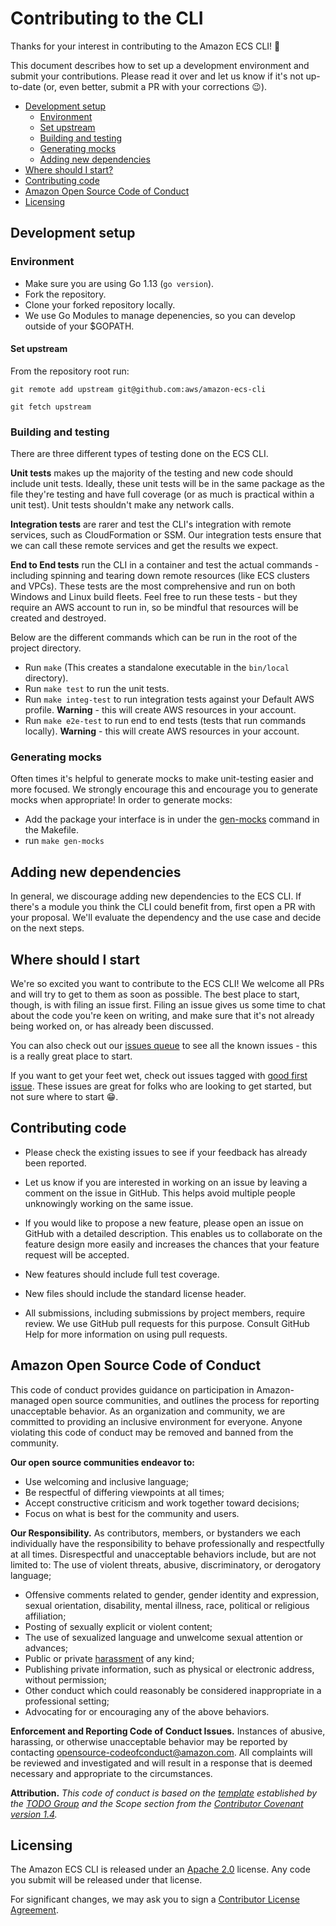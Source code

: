 # Contributing to the CLI

Thanks for your interest in contributing to the Amazon ECS CLI! 💖

This document describes how to set up a development environment and submit your contributions. Please read it over and let us know if it's not up-to-date (or, even better, submit a PR with your corrections 😉).

- [Development setup](#development-setup)
  - [Environment](#environment)
  - [Set upstream](#set-upstream)
  - [Building and testing](#building-and-testing)
  - [Generating mocks](#generating-mocks)
  - [Adding new dependencies](#adding-new-dependencies)
- [Where should I start?](#where-should-i-start)
- [Contributing code](#contributing-code)
- [Amazon Open Source Code of Conduct](#amazon-open-source-code-of-conduct)
- [Licensing](#licensing)

## Development setup

### Environment

- Make sure you are using Go 1.13 (`go version`).
- Fork the repository.
- Clone your forked repository locally.
- We use Go Modules to manage depenencies, so you can develop outside of your $GOPATH.

#### Set upstream

From the repository root run:

`git remote add upstream git@github.com:aws/amazon-ecs-cli`

`git fetch upstream`

### Building and testing

There are three different types of testing done on the ECS CLI.

**Unit tests** makes up the majority of the testing and new code should include unit tests. Ideally, these unit tests will be in the same package as the file they're testing and have full coverage (or as much is practical within a unit test). Unit tests shouldn't make any network calls.

**Integration tests** are rarer and test the CLI's integration with remote services, such as CloudFormation or SSM. Our integration tests ensure that we can call these remote services and get the results we expect.

**End to End tests** run the CLI in a container and test the actual commands - including spinning and tearing down remote resources (like ECS clusters and VPCs). These tests are the most comprehensive and run on both Windows and Linux build fleets. Feel free to run these tests - but they require an AWS account to run in, so be mindful that resources will be created and destroyed.

Below are the different commands which can be run in the root of the project directory.

* Run `make` (This creates a standalone executable in the `bin/local` directory).
* Run `make test` to run the unit tests.
* Run `make integ-test` to run integration tests against your Default AWS profile. **Warning** - this will create AWS resources in your account.
* Run `make e2e-test` to run end to end tests (tests that run commands locally). **Warning** - this will create AWS resources in your account.

### Generating mocks
Often times it's helpful to generate mocks to make unit-testing easier and more focused. We strongly encourage this and encourage you to generate mocks when appropriate! In order to generate mocks:

* Add the package your interface is in under the [gen-mocks](https://github.com/aws/amazon-ecs-cli-v2/blob/master/Makefile#L43) command in the Makefile.
* run `make gen-mocks`

## Adding new dependencies

In general, we discourage adding new dependencies to the ECS CLI. If there's a module you think the CLI could benefit from, first open a PR with your proposal. We'll evaluate the dependency and the use case and decide on the next steps.

## Where should I start

We're so excited you want to contribute to the ECS CLI! We welcome all PRs and will try to get to them as soon as possible. The best place to start, though, is with filing an issue first. Filing an issue gives us some time to chat about the code you're keen on writing, and make sure that it's not already being worked on, or has already been discussed.

You can also check out our [issues queue](https://github.com/aws/amazon-ecs-cli-v2/issues) to see all the known issues - this is a really great place to start.

If you want to get your feet wet, check out issues tagged with [good first issue](https://github.com/aws/amazon-ecs-cli-v2/issues?q=is%3Aissue+is%3Aopen+label%3A%22good+first+issue%22). These issues are great for folks who are looking to get started, but not sure where to start 😁.

## Contributing code
* Please check the existing issues to see if your feedback has already been reported.

* Let us know if you are interested in working on an issue by leaving a comment
on the issue in GitHub. This helps avoid multiple people unknowingly working on
the same issue.

* If you would like to propose a new feature, please open an issue on GitHub with
a detailed description. This enables us to collaborate on the feature design
more easily and increases the chances that your feature request will be accepted.

* New features should include full test coverage.

* New files should include the standard license  header.

* All submissions, including submissions by project members, require review. We
  use GitHub pull requests for this purpose. Consult GitHub Help for more
information on using pull requests.

## Amazon Open Source Code of Conduct

This code of conduct provides guidance on participation in Amazon-managed open source communities, and outlines the process for reporting unacceptable behavior. As an organization and community, we are committed to providing an inclusive environment for everyone. Anyone violating this code of conduct may be removed and banned from the community.

**Our open source communities endeavor to:**
* Use welcoming and inclusive language;
* Be respectful of differing viewpoints at all times;
* Accept constructive criticism and work together toward decisions;
* Focus on what is best for the community and users.

**Our Responsibility.** As contributors, members, or bystanders we each individually have the responsibility to behave professionally and respectfully at all times. Disrespectful and unacceptable behaviors include, but are not limited to:
The use of violent threats, abusive, discriminatory, or derogatory language;
* Offensive comments related to gender, gender identity and expression, sexual orientation, disability, mental illness, race, political or religious affiliation;
* Posting of sexually explicit or violent content;
* The use of sexualized language and unwelcome sexual attention or advances;
* Public or private [harassment](http://todogroup.org/opencodeofconduct/#definitions) of any kind;
* Publishing private information, such as physical or electronic address, without permission;
* Other conduct which could reasonably be considered inappropriate in a professional setting;
* Advocating for or encouraging any of the above behaviors.

**Enforcement and Reporting Code of Conduct Issues.**
Instances of abusive, harassing, or otherwise unacceptable behavior may be reported by contacting opensource-codeofconduct@amazon.com. All complaints will be reviewed and investigated and will result in a response that is deemed necessary and appropriate to the circumstances.

**Attribution.** _This code of conduct is based on the [template](http://todogroup.org/opencodeofconduct) established by the [TODO Group](http://todogroup.org/) and the Scope section from the [Contributor Covenant version 1.4](http://contributor-covenant.org/version/1/4/)._

## Licensing
The Amazon ECS CLI is released under an [Apache 2.0](http://aws.amazon.com/apache-2-0/) license. Any code you submit will be released under that license.

For significant changes, we may ask you to sign a [Contributor License Agreement](http://en.wikipedia.org/wiki/Contributor_License_Agreement).
